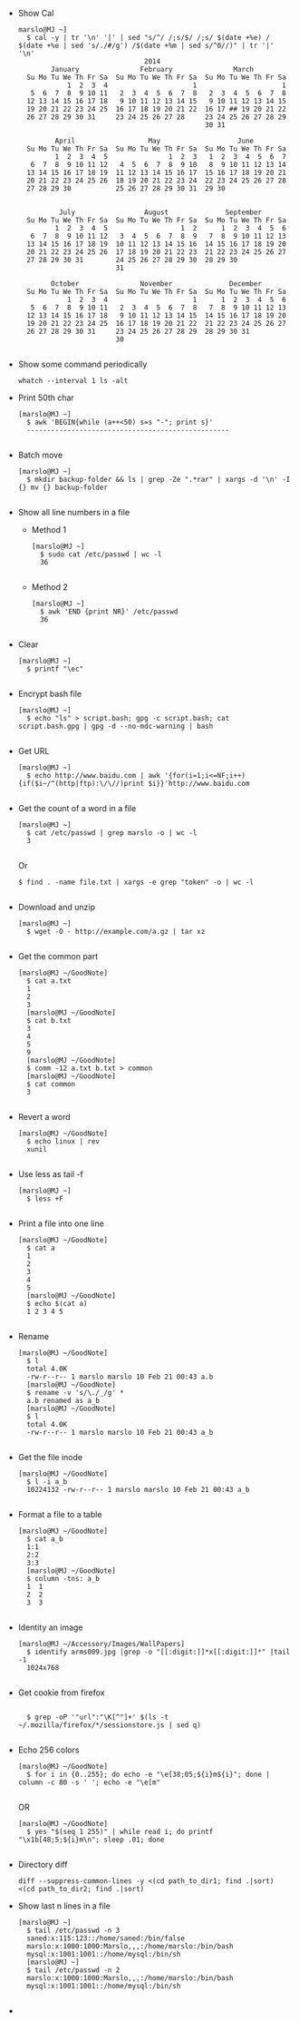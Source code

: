 - Show Cal
    <pre><code>marslo@MJ ~]
    $ cal -y | tr '\n' '|' | sed "s/^/ /;s/$/ /;s/ $(date +%e) / $(date +%e | sed 's/./#/g') /$(date +%m | sed s/^0//)" | tr '|' '\n'
                                 2014
          January               February               March
    Su Mo Tu We Th Fr Sa  Su Mo Tu We Th Fr Sa  Su Mo Tu We Th Fr Sa
              1  2  3  4                     1                     1
     5  6  7  8  9 10 11   2  3  4  5  6  7  8   2  3  4  5  6  7  8
    12 13 14 15 16 17 18   9 10 11 12 13 14 15   9 10 11 12 13 14 15
    19 20 21 22 23 24 25  16 17 18 19 20 21 22  16 17 ## 19 20 21 22
    26 27 28 29 30 31     23 24 25 26 27 28     23 24 25 26 27 28 29
                                                30 31

           April                  May                   June
    Su Mo Tu We Th Fr Sa  Su Mo Tu We Th Fr Sa  Su Mo Tu We Th Fr Sa
           1  2  3  4  5               1  2  3   1  2  3  4  5  6  7
     6  7  8  9 10 11 12   4  5  6  7  8  9 10   8  9 10 11 12 13 14
    13 14 15 16 17 18 19  11 12 13 14 15 16 17  15 16 17 18 19 20 21
    20 21 22 23 24 25 26  18 19 20 21 22 23 24  22 23 24 25 26 27 28
    27 28 29 30           25 26 27 28 29 30 31  29 30


            July                 August              September
    Su Mo Tu We Th Fr Sa  Su Mo Tu We Th Fr Sa  Su Mo Tu We Th Fr Sa
           1  2  3  4  5                  1  2      1  2  3  4  5  6
     6  7  8  9 10 11 12   3  4  5  6  7  8  9   7  8  9 10 11 12 13
    13 14 15 16 17 18 19  10 11 12 13 14 15 16  14 15 16 17 18 19 20
    20 21 22 23 24 25 26  17 18 19 20 21 22 23  21 22 23 24 25 26 27
    27 28 29 30 31        24 25 26 27 28 29 30  28 29 30
                          31

          October               November              December
    Su Mo Tu We Th Fr Sa  Su Mo Tu We Th Fr Sa  Su Mo Tu We Th Fr Sa
              1  2  3  4                     1      1  2  3  4  5  6
     5  6  7  8  9 10 11   2  3  4  5  6  7  8   7  8  9 10 11 12 13
    12 13 14 15 16 17 18   9 10 11 12 13 14 15  14 15 16 17 18 19 20
    19 20 21 22 23 24 25  16 17 18 19 20 21 22  21 22 23 24 25 26 27
    26 27 28 29 30 31     23 24 25 26 27 28 29  28 29 30 31
                          30
    </code></pre>


- Show some command periodically
    <pre><code>whatch --interval 1 ls -alt </code></pre>

- Print 50th char
    <pre><code>[marslo@MJ ~]
    $ awk 'BEGIN{while (a++<50) s=s "-"; print s}'
    --------------------------------------------------
    </code></pre>

- Batch move
    <pre><code>[marslo@MJ ~]
    $ mkdir backup-folder && ls | grep -Ze ".*rar" | xargs -d '\n' -I {} mv {} backup-folder
    </code></pre>

- Show all line numbers in a file
    - Method 1
        <pre><code>[marslo@MJ ~]
        $ sudo cat /etc/passwd | wc -l
        36
        </code></pre>

    - Method 2
        <pre><code>[marslo@MJ ~]
        $ awk 'END {print NR}' /etc/passwd
        36
        </code></pre>

- Clear
    <pre><code>[marslo@MJ ~]
    $ printf "\ec"
    </code></pre>

- Encrypt bash file
    <pre><code>[marslo@MJ ~]
    $ echo "ls" > script.bash; gpg -c script.bash; cat script.bash.gpg | gpg -d --no-mdc-warning | bash
    </code></pre>

- Get URL
    <pre><code>[marslo@MJ ~]
    $ echo http://www.baidu.com | awk '{for(i=1;i<=NF;i++){if($i~/^(http|ftp):\/\//)print $i}}'http://www.baidu.com
    </code></pre>

- Get the count of a word in a file
    <pre><code>[marslo@MJ ~]
    $ cat /etc/passwd | grep marslo -o | wc -l
    3
    </code></pre>
    Or
    <pre><code>$ find . -name file.txt | xargs -e grep "token" -o | wc -l
    </code></pre>


- Download and unzip
    <pre><code>[marslo@MJ ~]
    $ wget -O - http://example.com/a.gz | tar xz
    </code></pre>

- Get the common part
    <pre><code>[marslo@MJ ~/GoodNote]
    $ cat a.txt
    1
    2
    3
    [marslo@MJ ~/GoodNote]
    $ cat b.txt
    3
    4
    5
    9
    [marslo@MJ ~/GoodNote]
    $ comm -12 a.txt b.txt > common
    [marslo@MJ ~/GoodNote]
    $ cat common
    3
    </code></pre>

- Revert a word
    <pre><code>[marslo@MJ ~/GoodNote]
    $ echo linux | rev
    xunil
    </code></pre>

- Use less as tail -f
    <pre><code>[marslo@MJ ~]
    $ less +F <filename>
    </code></pre>

- Print a file into one line
    <pre><code>[marslo@MJ ~/GoodNote]
    $ cat a
    1
    2
    3
    4
    5
    [marslo@MJ ~/GoodNote]
    $ echo $(cat a)
    1 2 3 4 5
    </code></pre>

- Rename
    <pre><code>[marslo@MJ ~/GoodNote]
    $ l
    total 4.0K
    -rw-r--r-- 1 marslo marslo 10 Feb 21 00:43 a.b
    [marslo@MJ ~/GoodNote]
    $ rename -v 's/\./_/g' *
    a.b renamed as a_b
    [marslo@MJ ~/GoodNote]
    $ l
    total 4.0K
    -rw-r--r-- 1 marslo marslo 10 Feb 21 00:43 a_b
    </code></pre>

- Get the file inode
    <pre><code>[marslo@MJ ~/GoodNote]
    $ l -i a_b
    10224132 -rw-r--r-- 1 marslo marslo 10 Feb 21 00:43 a_b
    </code></pre>

- Format a file to a table
    <pre><code>[marslo@MJ ~/GoodNote]
    $ cat a_b
    1:1
    2:2
    3:3
    [marslo@MJ ~/GoodNote]
    $ column -tns: a_b
    1  1
    2  2
    3  3
    </code></pre>

- Identity an image
    <pre><code>[marslo@MJ ~/Accessory/Images/WallPapers]
    $ identify arms009.jpg |grep -o "[[:digit:]]*x[[:digit:]]*" |tail -1
    1024x768
    </code></pre>

- Get cookie from firefox
    <pre><code>
    $ grep -oP '"url":"\K[^"]+' $(ls -t ~/.mozilla/firefox/*/sessionstore.js | sed q)
    </code></pre>

- Echo 256 colors
    <pre><code>[marslo@MJ ~/GoodNote]
    $ for i in {0..255}; do echo -e "\e[38;05;${i}m${i}"; done | column -c 80 -s ' '; echo -e "\e[m"
    </code></pre>
    OR
    <pre><code>[marslo@MJ ~/GoodNote]
    $ yes "$(seq 1 255)" | while read i; do printf "\x1b[48;5;${i}m\n"; sleep .01; done
    </code></pre>

- Directory diff
    <pre><code>diff --suppress-common-lines -y <(cd path_to_dir1; find .|sort) <(cd path_to_dir2; find .|sort)</code></pre>

- Show last n lines in a file
    <pre><code>[marslo@MJ ~]
    $ tail /etc/passwd -n 3
    saned:x:115:123::/home/saned:/bin/false
    marslo:x:1000:1000:Marslo,,,:/home/marslo:/bin/bash
    mysql:x:1001:1001::/home/mysql:/bin/sh
    [marslo@MJ ~]
    $ tail /etc/passwd -n 2
    marslo:x:1000:1000:Marslo,,,:/home/marslo:/bin/bash
    mysql:x:1001:1001::/home/mysql:/bin/sh
    </code></pre>

-
